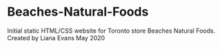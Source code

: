 # Beaches-Natural-Foods
Initial static HTML/CSS website for Toronto store Beaches Natural Foods. Created by Liana Evans May 2020

